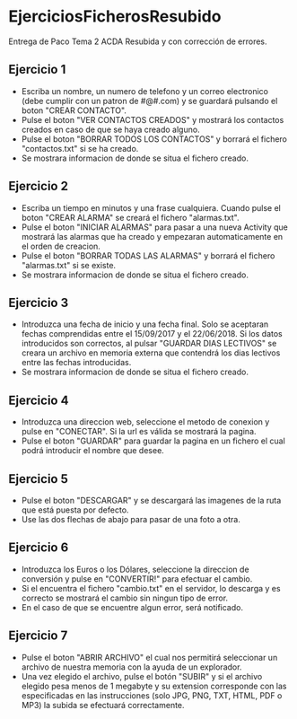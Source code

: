 # EjerciciosFicherosResubido
Entrega de Paco Tema 2 ACDA Resubida y con corrección de errores.

Ejercicio 1
--------------------
+ Escriba un nombre, un numero de telefono y un correo electronico (debe cumplir con un patron de #@#.com) y
se guardará pulsando el boton "CREAR CONTACTO".
+ Pulse el boton "VER CONTACTOS CREADOS" y mostrará los contactos creados en caso de que se haya creado alguno.
+ Pulse el boton "BORRAR TODOS LOS CONTACTOS" y borrará el fichero "contactos.txt" si se ha creado.
+ Se mostrara informacion de donde se situa el fichero creado.

Ejercicio 2
--------------------
+ Escriba un tiempo en minutos y una frase cualquiera. Cuando pulse el boton "CREAR ALARMA" se creará el fichero "alarmas.txt".
+ Pulse el boton "INICIAR ALARMAS" para pasar a una nueva Activity que mostrará las alarmas que ha creado y empezaran automaticamente en el orden de creacion.
+ Pulse el boton "BORRAR TODAS LAS ALARMAS" y borrará el fichero "alarmas.txt" si se existe.
+ Se mostrara informacion de donde se situa el fichero creado.

Ejercicio 3
--------------------
+ Introduzca una fecha de inicio y una fecha final. Solo se aceptaran fechas comprendidas entre el 15/09/2017 y el 22/06/2018. Si los datos
introducidos son correctos, al pulsar "GUARDAR DIAS LECTIVOS" se creara un archivo en memoria externa que contendrá los dias lectivos entre
las fechas introducidas.
+ Se mostrara informacion de donde se situa el fichero creado.

Ejercicio 4
--------------------
+ Introduzca una direccion web, seleccione el metodo de conexion y pulse en "CONECTAR". Si la url es válida se mostrará la pagina.
+ Pulse el boton "GUARDAR" para guardar la pagina en un fichero el cual podrá introducir el nombre que desee.

Ejercicio 5
--------------------
+ Pulse el boton "DESCARGAR" y se descargará las imagenes de la ruta que está puesta por defecto.
+ Use las dos flechas de abajo para pasar de una foto a otra. 

Ejercicio 6
--------------------
+ Introduzca los Euros o los Dólares, seleccione la direccion de conversión y pulse en "CONVERTIR!" para efectuar el cambio.
+ Si el encuentra el fichero "cambio.txt" en el servidor, lo descarga y es correcto se mostrará el cambio sin ningun tipo de error.
+ En el caso de que se encuentre algun error, será notificado.

Ejercicio 7
--------------------
+ Pulse el boton "ABRIR ARCHIVO" el cual nos permitirá seleccionar un archivo de nuestra memoria con la ayuda de un explorador.
+ Una vez elegido el archivo, pulse el botón "SUBIR" y si el archivo elegido pesa menos de 1 megabyte y su extension corresponde
con las especificadas en las instrucciones (solo JPG, PNG, TXT, HTML, PDF o MP3) la subida se efectuará correctamente.


